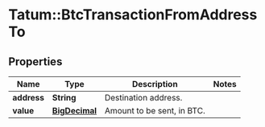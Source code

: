 # Tatum::BtcTransactionFromAddressTo

## Properties
Name | Type | Description | Notes
------------ | ------------- | ------------- | -------------
**address** | **String** | Destination address. | 
**value** | [**BigDecimal**](BigDecimal.md) | Amount to be sent, in BTC. | 

